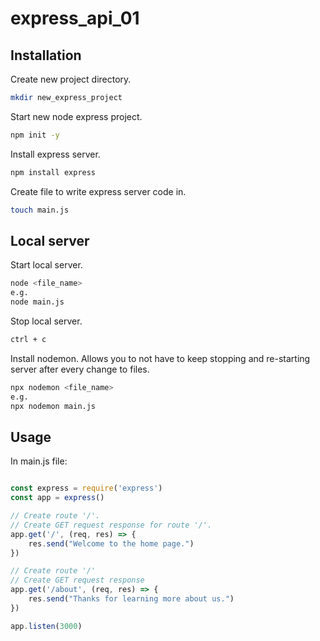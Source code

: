 # express_api_01

## Installation
Create new project directory.
```bash
mkdir new_express_project
```
Start new node express project.
```bash
npm init -y
```
Install express server.
```bash
npm install express
```
Create file to write express server code in.
```bash
touch main.js
```

## Local server
Start local server.
```bash
node <file_name>
e.g.
node main.js
```
Stop local server.
```bash
ctrl + c
```
Install nodemon. Allows you to not have to keep stopping and re-starting server after every change to files.  
```bash
npx nodemon <file_name>
e.g.
npx nodemon main.js
```


## Usage
In main.js file:
```javascript

const express = require('express')
const app = express()

// Create route '/'.
// Create GET request response for route '/'.
app.get('/', (req, res) => {
    res.send("Welcome to the home page.")
})

// Create route '/'
// Create GET request response
app.get('/about', (req, res) => {
    res.send("Thanks for learning more about us.")
})

app.listen(3000)

```